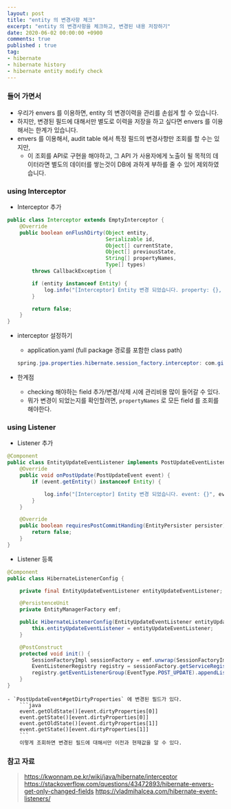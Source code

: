 ```yaml
---
layout: post
title: "entity 의 변경사항 체크"
excerpt: "entity 의 변경사항을 체크하고, 변경된 내용 저장하기"
date: 2020-06-02 00:00:00 +0900
comments: true
published : true
tag:
- hibernate
- hibernate history
- hibernate entity modify check
---
```

### 들어 가면서
* 우리가 envers 를 이용하면, entity 의 변경이력을 관리를 손쉽게 할 수 있습니다.
* 하지만, 변경된 필드에 대해서만 별도로 이력을 저장을 하고 싶다면 envers 를 이용해서는 한계가 있습니다.
* envers 를 이용해서, audit table 에서 특정 필드의 변경사항만 조회를 할 수는 있지만, 
    - 이 조회를 API로 구현을 해야하고, 그 API 가 사용자에게 노출이 될 목적의 데이터라면 별도의 데이터를 쌓는것이 DB에 과하게 부하를 줄 수 있어 제외하였습니다.

### using Interceptor
*  Interceptor 추가
``` java
public class Interceptor extends EmptyInterceptor {
    @Override
    public boolean onFlushDirty(Object entity,
                                Serializable id,
                                Object[] currentState,
                                Object[] previousState,
                                String[] propertyNames,
                                Type[] types)
        throws CallbackException {

        if (entity instanceof Entity) {
            log.info("[Interceptor] Entity 변경 되었습니다. property: {}, prev: {}, current: {}", propertyNames, previousState, currentState);
        }

        return false;
    }
}
```
* interceptor 설정하기 
    - application.yaml (full package 경로를 포함한 class path)
    ``` java
    spring.jpa.properties.hibernate.session_factory.interceptor: com.github.mayaul.Interceptor
    ```

* 한계점
    - checking 해야하는 field 추가/변경/삭제 시에 관리비용 많이 들어갈 수 있다.
    - 뭐가 변경이 되었는지를 확인할려면, `propertyNames` 로 모든 field 를 조회를 해야한다.

### using Listener
* Listener 추가
```java
@Component
public class EntityUpdateEventListener implements PostUpdateEventListener {
    @Override
    public void onPostUpdate(PostUpdateEvent event) {
        if (event.getEntity() instanceof Entity) {

            log.info("[Interceptor] Entity 변경 되었습니다. event: {}", event);
        }
    }

    @Override
    public boolean requiresPostCommitHanding(EntityPersister persister) {
        return false;
    }
}
```
* Listener 등록
```java
@Component
public class HibernateListenerConfig {

    private final EntityUpdateEventListener entityUpdateEventListener;

    @PersistenceUnit
    private EntityManagerFactory emf;

    public HibernateListenerConfig(EntityUpdateEventListener entityUpdateEventListener) {
        this.entityUpdateEventListener = entityUpdateEventListener;
    }

    @PostConstruct
    protected void init() {
        SessionFactoryImpl sessionFactory = emf.unwrap(SessionFactoryImpl.class);
        EventListenerRegistry registry = sessionFactory.getServiceRegistry().getService(EventListenerRegistry.class);
        registry.getEventListenerGroup(EventType.POST_UPDATE).appendListener(entityUpdateEventListener);
    }
}
```

    - `PostUpdateEvent#getDirtyProperties` 에 변경된 필드가 있다.
        ```java
        event.getOldState()[event.dirtyProperties[0]]
        event.getState()[event.dirtyProperties[0]]
        event.getOldState()[event.dirtyProperties[1]]
        event.getState()[event.dirtyProperties[1]]
        ``` 
        이렇게 조회하면 변경된 필드에 대해서만 이전과 현재값을 알 수 있다.


### 참고 자료
> https://kwonnam.pe.kr/wiki/java/hibernate/interceptor
> https://stackoverflow.com/questions/43472893/hibernate-envers-get-only-changed-fields
> https://vladmihalcea.com/hibernate-event-listeners/
